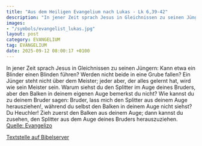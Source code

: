 ```yaml
---
title: "Aus dem Heiligen Evangelium nach Lukas - Lk 6,39-42"
description: "In jener Zeit sprach Jesus in Gleichnissen zu seinen Jüngern: Kann etwa ein Blinder einen Blinden führen? Werden nicht beide in eine Grube fallen? Ein Jünger steht nicht über dem Meister; jeder aber, der alles gelernt hat, wird wie sein Meister sein. Warum siehst du den Splitter ...."
images:
- "/symbols/evangelist_lukas.jpg"
layout: post
category: EVANGELIUM
tag: EVANGELIUM
date: 2025-09-12 08:00:17 +0100
---
```

In jener Zeit sprach Jesus in Gleichnissen zu seinen Jüngern: Kann etwa ein Blinder einen Blinden führen? Werden nicht beide in eine Grube fallen?
Ein Jünger steht nicht über dem Meister; jeder aber, der alles gelernt hat, wird wie sein Meister sein.
Warum siehst du den Splitter im Auge deines Bruders, aber den Balken in deinem eigenen Auge bemerkst du nicht?
Wie kannst du zu deinem Bruder sagen: Bruder, lass mich den Splitter aus deinem Auge herausziehen!, während du selbst den Balken in deinem Auge nicht siehst? Du Heuchler! Zieh zuerst den Balken aus deinem Auge; dann kannst du zusehen, den Splitter aus dem Auge deines Bruders herauszuziehen.<!--more--><br>
[Quelle: Evangelizo](https://evangeliumtagfuertag.org/DE/gospel)

[Textstelle auf Bibelserver](https://www.bibleserver.com/EU/Lukas6,39-42)
